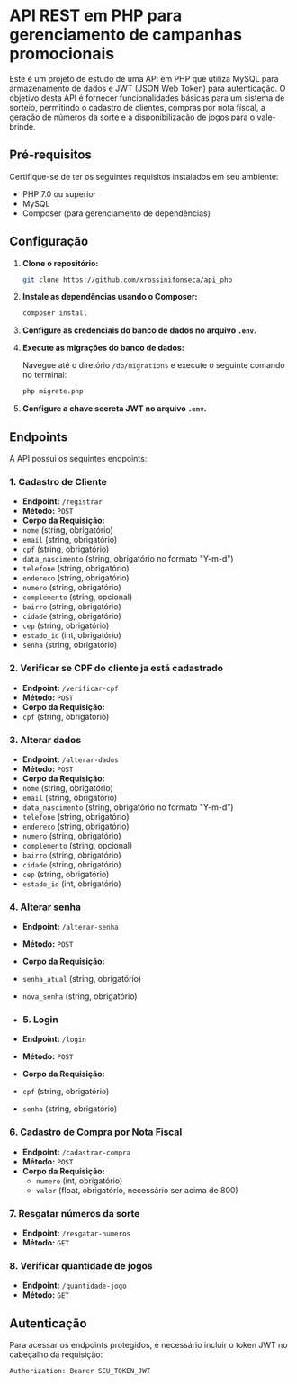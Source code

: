 
# API REST em PHP para gerenciamento de campanhas promocionais

Este é um projeto de estudo de uma API em PHP que utiliza MySQL para armazenamento de dados e JWT (JSON Web Token) para autenticação. O objetivo desta API é fornecer funcionalidades básicas para um sistema de sorteio, permitindo o cadastro de clientes, compras por nota fiscal, a geração de números da sorte e a disponibilização de jogos para o vale-brinde.

## Pré-requisitos

Certifique-se de ter os seguintes requisitos instalados em seu ambiente:

- PHP 7.0 ou superior
- MySQL
- Composer (para gerenciamento de dependências)

## Configuração

1. **Clone o repositório:**

    ```bash
    git clone https://github.com/xrossinifonseca/api_php
    ```

2. **Instale as dependências usando o Composer:**

    ```bash
    composer install
    ```
3. **Configure as credenciais do banco de dados no arquivo `.env`.**


2. **Execute as migrações do banco de dados:**

   Navegue até o diretório `/db/migrations` e execute o seguinte comando no terminal:

   ```bash
   php migrate.php

5. **Configure a chave secreta JWT no arquivo `.env`.**

## Endpoints

A API possui os seguintes endpoints:

### 1. Cadastro de Cliente

- **Endpoint:** `/registrar`
- **Método:** `POST`
- **Corpo da Requisição:**
- `nome` (string, obrigatório)
- `email` (string, obrigatório)
- `cpf` (string, obrigatório)
- `data_nascimento` (string, obrigatório no formato "Y-m-d")
- `telefone` (string, obrigatório)
- `endereco` (string, obrigatório)
- `numero` (string, obrigatório)
- `complemento` (string, opcional)
- `bairro` (string, obrigatório)
- `cidade` (string, obrigatório)
- `cep` (string, obrigatório)
- `estado_id` (int, obrigatório)
- `senha` (string, obrigatório)

### 2. Verificar se CPF do cliente ja está cadastrado
- **Endpoint:** `/verificar-cpf`
- **Método:** `POST`
- **Corpo da Requisição:**
- `cpf` (string, obrigatório)

### 3. Alterar dados
- **Endpoint:** `/alterar-dados`
- **Método:** `POST`
- **Corpo da Requisição:**
- `nome` (string, obrigatório)
- `email` (string, obrigatório)
- `data_nascimento` (string, obrigatório no formato "Y-m-d")
- `telefone` (string, obrigatório)
- `endereco` (string, obrigatório)
- `numero` (string, obrigatório)
- `complemento` (string, opcional)
- `bairro` (string, obrigatório)
- `cidade` (string, obrigatório)
- `cep` (string, obrigatório)
- `estado_id` (int, obrigatório)

### 4. Alterar senha

- **Endpoint:** `/alterar-senha`
- **Método:** `POST`
- **Corpo da Requisição:**
- `senha_atual` (string, obrigatório)
- `nova_senha` (string, obrigatório)

- ### 5. Login
- **Endpoint:** `/login`
- **Método:** `POST`
- **Corpo da Requisição:**
- `cpf` (string, obrigatório)
- `senha` (string, obrigatório)

### 6. Cadastro de Compra por Nota Fiscal

- **Endpoint:** `/cadastrar-compra`
- **Método:** `POST`
- **Corpo da Requisição:**
  - `numero` (int, obrigatório)
  - `valor` (float, obrigatório, necessário ser acima de 800)

### 7. Resgatar números da sorte

- **Endpoint:** `/resgatar-numeros`
- **Método:** `GET`

### 8. Verificar quantidade de jogos

- **Endpoint:** `/quantidade-jogo`
- **Método:** `GET`

## Autenticação

Para acessar os endpoints protegidos, é necessário incluir o token JWT no cabeçalho da requisição:

```bash
Authorization: Bearer SEU_TOKEN_JWT
